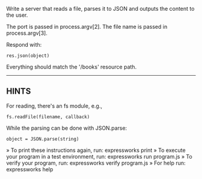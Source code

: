 Write a server that reads a file, parses it to JSON and outputs the content
to the user.

The port is passed in process.argv[2].  The file name is passed in process.argv[3].

Respond with:

    res.json(object)

Everything should match the '/books' resource path.

-------------------------------------------------------------------------------

## HINTS

For reading, there's an fs module, e.g.,

    fs.readFile(filename, callback)

While the parsing can be done with JSON.parse:

    object = JSON.parse(string)


 » To print these instructions again, run: expressworks print
 » To execute your program in a test environment, run: expressworks run program.js
 » To verify your program, run: expressworks verify program.js
 » For help run: expressworks help
